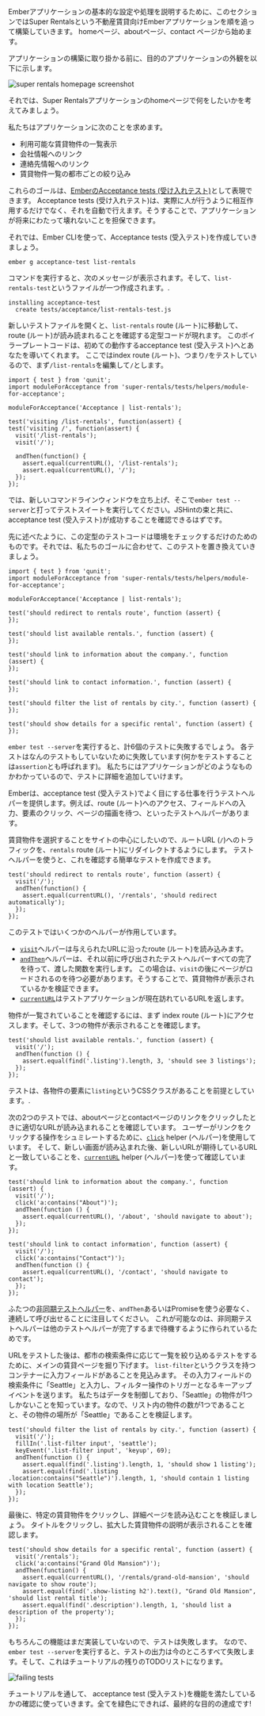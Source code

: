 Emberアプリケーションの基本的な設定や処理を説明するために、このセクションではSuper Rentalsという不動産賃貸向けEmberアプリケーションを順を追って構築していきます。 homeページ、aboutページ、contact ページから始めます。

アプリケーションの構築に取り掛かる前に、目的のアプリケーションの外観を以下に示します。

![super rentals homepage screenshot](../../images/service/style-super-rentals-maps.png)

それでは、Super Rentalsアプリケーションのhomeページで何をしたいかを考えてみましょう。

私たちはアプリケーションに次のことを求めます。

* 利用可能な賃貸物件の一覧表示
* 会社情報へのリンク
* 連絡先情報へのリンク
* 賃貸物件一覧の都市ごとの絞り込み

これらのゴールは、[EmberのAcceptance tests (受け入れテスト)](../../testing/acceptance/)として表現できます。 Acceptance tests (受け入れテスト)は、実際に人が行うように相互作用するだけでなく、それを自動で行えます。そうすることで、アプリケーションが将来にわたって壊れないことを担保できます。

それでは、Ember CLIを使って、Acceptance tests (受入テスト)を作成していきましょう。

```shell
ember g acceptance-test list-rentals
```

コマンドを実行すると、次のメッセージが表示されます。そして、`list-rentals-test`というファイルが一つ作成されます。.

```shell
installing acceptance-test
  create tests/acceptance/list-rentals-test.js
```

新しいテストファイルを開くと、`list-rentals` route (ルート)に移動して、route (ルート)が読み読まれることを確認する定型コードが現れます。 このボイラープレートコードは、初めての動作するacceptance test (受入テスト)へとあなたを導いてくれます。 ここではindex route (ルート)、つまり`/`をテストしているので、まず`/list-rentals`を編集して`/`とします。

<pre><code class="/tests/acceptance/list-rentals-test.js{-6,+7,-8,+9,-12,+13}">import { test } from 'qunit';
import moduleForAcceptance from 'super-rentals/tests/helpers/module-for-acceptance';

moduleForAcceptance('Acceptance | list-rentals');

test('visiting /list-rentals', function(assert) {
test('visiting /', function(assert) {
  visit('/list-rentals');
  visit('/');

  andThen(function() {
    assert.equal(currentURL(), '/list-rentals');
    assert.equal(currentURL(), '/');
  });
});
</code></pre>

では、新しいコマンドラインウィンドウを立ち上げ、そこで`ember test --server`と打ってテストスイートを実行してください。JSHintの束と共に、acceptance test (受入テスト)が成功することを確認できるはずです。

先に述べたように、この定型のテストコードは環境をチェックするだけのためのものです。それでは、私たちのゴールに合わせて、このテストを置き換えていきましょう。

<pre><code class="/tests/acceptance/list-rentals-test.js">import { test } from 'qunit';
import moduleForAcceptance from 'super-rentals/tests/helpers/module-for-acceptance';

moduleForAcceptance('Acceptance | list-rentals');

test('should redirect to rentals route', function (assert) {
});

test('should list available rentals.', function (assert) {
});

test('should link to information about the company.', function (assert) {
});

test('should link to contact information.', function (assert) {
});

test('should filter the list of rentals by city.', function (assert) {
});

test('should show details for a specific rental', function (assert) {
});
</code></pre>

`ember test --server`を実行すると、計6個のテストに失敗するでしょう。 各テストはなんのテストもしていないために失敗しています(何かをテストすることは`assertion`とも呼ばれます)。 私たちにはアプリケーションがどのようなものかわかっているので、テストに詳細を追加していけます。

Emberは、acceptance test (受入テスト)でよく目にする仕事を行うテストヘルパーを提供します。例えば、route (ルート)へのアクセス、フィールドへの入力、要素のクリック、ベージの描画を待つ、といったテストヘルパーがあります。

賃貸物件を選択することをサイトの中心にしたいので、ルートURL (`/`)へのトラフィックを、`rentals` route (ルート)にリダイレクトするようにします。 テストヘルパーを使うと、これを確認する簡単なテストを作成できます。

<pre><code class="/tests/acceptance/list-rentals-test.js">test('should redirect to rentals route', function (assert) {
  visit('/');
  andThen(function() {
    assert.equal(currentURL(), '/rentals', 'should redirect automatically');
  });
});
</code></pre>

このテストではいくつかのヘルパーが作用しています。

* [`visit`](http://emberjs.com/api/classes/Ember.Test.html#method_visit)ヘルパーは与えられたURLに沿ったroute (ルート)を読み込みます。
* [`andThen`](../../testing/acceptance/#toc_wait-helpers)ヘルパーは、それ以前に呼び出されたテストヘルパーすべての完了を待って、渡した関数を実行します。 この場合は、`visit`の後にページがロードされるのを待つ必要があります。そうすることで、賃貸物件が表示されているかを検証できます。
* [`currentURL`](http://emberjs.com/api/classes/Ember.Test.html#method_currentURL)はテストアプリケーションが現在訪れているURLを返します。

物件が一覧されていることを確認するには、まず index route (ルート)にアクセスします。そして、3つの物件が表示されることを確認します。

<pre><code class="/tests/acceptance/list-rentals-test.js">test('should list available rentals.', function (assert) {
  visit('/');
  andThen(function () {
    assert.equal(find('.listing').length, 3, 'should see 3 listings');
  });
});
</code></pre>

テストは、各物件の要素に`listing`というCSSクラスがあることを前提としています。.

次の2つのテストでは、aboutページとcontactページのリンクをクリックしたときに適切なURLが読み込まれることを確認しています。 ユーザーがリンクをクリックする操作をシュミレートするために、[`click`](http://emberjs.com/api/classes/Ember.Test.html#method_click) helper (ヘルパー)を使用しています。 そして、新しい画面が読み込まれた後、新しいURLが期待しているURLと一致していることを、[`currentURL`](http://emberjs.com/api/classes/Ember.Test.html#method_currentURL) helper (ヘルパー)を使って確認しています。

<pre><code class="/tests/acceptance/list-rentals-test.js">test('should link to information about the company.', function (assert) {
  visit('/');
  click('a:contains("About")');
  andThen(function () {
    assert.equal(currentURL(), '/about', 'should navigate to about');
  });
});

test('should link to contact information', function (assert) {
  visit('/');
  click('a:contains("Contact")');
  andThen(function () {
    assert.equal(currentURL(), '/contact', 'should navigate to contact');
  });
});
</code></pre>

ふたつの[非同期テストヘルパー](../../testing/acceptance/#toc_asynchronous-helpers)を、`andThen`あるいはPromiseを使う必要なく、連続して呼び出せることに注目してください。 これが可能なのは、非同期テストヘルパーは他のテストヘルパーが完了するまで待機するように作られているためです。

URLをテストした後は、都市の検索条件に応じて一覧を絞り込めるテストをするために、メインの賃貸ページを掘り下げます。 `list-filter`というクラスを持つコンテナーに入力フィールドがあることを見込みます。 その入力フィールドの検索条件に「Seattle」と入力し、フィルター操作のトリガーとなるキーアップイベントを送ります。 私たちはデータを制御しており、「Seattle」の物件が1つしかないことを知っています。なので、リスト内の物件の数が1つであることと、その物件の場所が「Seattle」であることを検証します。

<pre><code class="/tests/acceptance/list-rentals-test.js">test('should filter the list of rentals by city.', function (assert) {
  visit('/');
  fillIn('.list-filter input', 'seattle');
  keyEvent('.list-filter input', 'keyup', 69);
  andThen(function () {
    assert.equal(find('.listing').length, 1, 'should show 1 listing');
    assert.equal(find('.listing .location:contains("Seattle")').length, 1, 'should contain 1 listing with location Seattle');
  });
});
</code></pre>

最後に、特定の賃貸物件をクリックし、詳細ページを読み込むことを検証しましょう。 タイトルをクリックし、拡大した賃貸物件の説明が表示されることを確認します。

<pre><code class="/tests/acceptance/list-rentals-test.js">test('should show details for a specific rental', function (assert) {
  visit('/rentals');
  click('a:contains("Grand Old Mansion")');
  andThen(function() {
    assert.equal(currentURL(), '/rentals/grand-old-mansion', 'should navigate to show route');
    assert.equal(find('.show-listing h2').text(), "Grand Old Mansion", 'should list rental title');
    assert.equal(find('.description').length, 1, 'should list a description of the property');
  });
});
</code></pre>

もちろんこの機能はまだ実装していないので、テストは失敗します。 なので、`ember test --server`を実行すると、テストの出力は今のところすべて失敗します。そして、これはチュートリアルの残りのTODOリストになります。

![failing tests](../../images/acceptance-test/failed-acceptance-tests.png)

チュートリアルを通して、 acceptance test (受入テスト)を機能を満たしているかの確認に使っていきます。全てを緑色にできれば、最終的な目的の達成です!